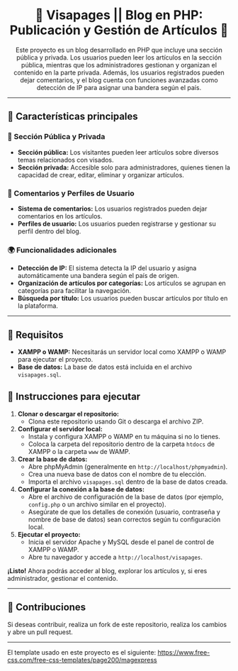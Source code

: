<h1 align="center">📝 Visapages || Blog en PHP: Publicación y Gestión de Artículos 📝</h1>

<p align="center">
  Este proyecto es un blog desarrollado en PHP que incluye una sección pública y privada. Los usuarios pueden leer los artículos en la sección pública, 
  mientras que los administradores gestionan y organizan el contenido en la parte privada. Además, los usuarios registrados pueden dejar comentarios, 
  y el blog cuenta con funciones avanzadas como detección de IP para asignar una bandera según el país.
</p>

---

<h2>🚀 Características principales</h2>

<h3>📖 Sección Pública y Privada</h3>
<ul>
  <li><strong>Sección pública:</strong> Los visitantes pueden leer artículos sobre diversos temas relacionados con visados.</li>
  <li><strong>Sección privada:</strong> Accesible solo para administradores, quienes tienen la capacidad de crear, editar, eliminar y organizar artículos.</li>
</ul>

<h3>💬 Comentarios y Perfiles de Usuario</h3>
<ul>
  <li><strong>Sistema de comentarios:</strong> Los usuarios registrados pueden dejar comentarios en los artículos.</li>
  <li><strong>Perfiles de usuario:</strong> Los usuarios pueden registrarse y gestionar su perfil dentro del blog.</li>
</ul>

<h3>🌍 Funcionalidades adicionales</h3>
<ul>
  <li><strong>Detección de IP:</strong> El sistema detecta la IP del usuario y asigna automáticamente una bandera según el país de origen.</li>
  <li><strong>Organización de artículos por categorías:</strong> Los artículos se agrupan en categorías para facilitar la navegación.</li>
  <li><strong>Búsqueda por título:</strong> Los usuarios pueden buscar artículos por título en la plataforma.</li>
</ul>

---

<h2>🧰 Requisitos</h2>
<ul>
  <li><strong>XAMPP o WAMP:</strong> Necesitarás un servidor local como XAMPP o WAMP para ejecutar el proyecto.</li>
  <li><strong>Base de datos:</strong> La base de datos está incluida en el archivo <code>visapages.sql</code>.</li>
</ul>

<h2>🚀 Instrucciones para ejecutar</h2>
<ol>
  <li><strong>Clonar o descargar el repositorio:</strong>
    <ul>
      <li>Clona este repositorio usando Git o descarga el archivo ZIP.</li>
    </ul>
  </li>
  <li><strong>Configurar el servidor local:</strong>
    <ul>
      <li>Instala y configura XAMPP o WAMP en tu máquina si no lo tienes.</li>
      <li>Coloca la carpeta del repositorio dentro de la carpeta <code>htdocs</code> de XAMPP o la carpeta <code>www</code> de WAMP.</li>
    </ul>
  </li>
  <li><strong>Crear la base de datos:</strong>
    <ul>
      <li>Abre phpMyAdmin (generalmente en <code>http://localhost/phpmyadmin</code>).</li>
      <li>Crea una nueva base de datos con el nombre de tu elección.</li>
      <li>Importa el archivo <code>visapages.sql</code> dentro de la base de datos creada.</li>
    </ul>
  </li>
  <li><strong>Configurar la conexión a la base de datos:</strong>
    <ul>
      <li>Abre el archivo de configuración de la base de datos (por ejemplo, <code>config.php</code> o un archivo similar en el proyecto).</li>
      <li>Asegúrate de que los detalles de conexión (usuario, contraseña y nombre de base de datos) sean correctos según tu configuración local.</li>
    </ul>
  </li>
  <li><strong>Ejecutar el proyecto:</strong>
    <ul>
      <li>Inicia el servidor Apache y MySQL desde el panel de control de XAMPP o WAMP.</li>
      <li>Abre tu navegador y accede a <code>http://localhost/visapages</code>.</li>
    </ul>
  </li>
</ol>

<p><strong>¡Listo!</strong> Ahora podrás acceder al blog, explorar los artículos y, si eres administrador, gestionar el contenido.</p>

---

<h2>🔧 Contribuciones</h2>
<p>Si deseas contribuir, realiza un fork de este repositorio, realiza los cambios y abre un pull request.</p>

---

El template usado en este proyecto es el siguiente: https://www.free-css.com/free-css-templates/page200/magexpress
